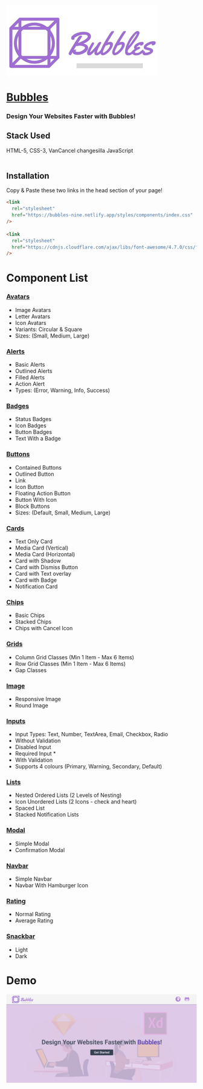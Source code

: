 <p>
  <img src="./assets/images/logoWithName.png" width="400" title="hover text">
</p>

# [Bubbles](https://bubbles-nine.netlify.app/)

### Design Your Websites Faster with Bubbles!

## Stack Used

HTML-5, CSS-3, VanCancel changesilla JavaScript <br><br>

## Installation<br>

Copy & Paste these two links in the head section of your page!<br>

```html
<link
  rel="stylesheet"
  href="https://bubbles-nine.netlify.app/styles/components/index.css"
/>

<link
  rel="stylesheet"
  href="https://cdnjs.cloudflare.com/ajax/libs/font-awesome/4.7.0/css/font-awesome.min.css"
/>
```

# Component List

### [Avatars](https://bubbles-nine.netlify.app/docs.html#Avatars)

- Image Avatars
- Letter Avatars
- Icon Avatars
- Variants: Circular & Square
- Sizes: (Small, Medium, Large)

### [Alerts](https://bubbles-nine.netlify.app/docs.html#Alerts)

- Basic Alerts
- Outlined Alerts
- Filled Alerts
- Action Alert
- Types: (Error, Warning, Info, Success)

### [Badges](https://bubbles-nine.netlify.app/docs.html#Badges)

- Status Badges
- Icon Badges
- Button Badges
- Text With a Badge

### [Buttons](https://bubbles-nine.netlify.app/docs.html#Buttons)

- Contained Buttons
- Outlined Button
- Link
- Icon Button
- Floating Action Button
- Button With Icon
- Block Buttons
- Sizes: (Default, Small, Medium, Large)

### [Cards](https://bubbles-nine.netlify.app/docs.html#Cards)

- Text Only Card
- Media Card (Vertical)
- Media Card (Horizontal)
- Card with Shadow
- Card with Dismiss Button
- Card with Text overlay
- Card with Badge
- Notification Card

### [Chips](https://bubbles-nine.netlify.app/docs.html#Chips)

- Basic Chips
- Stacked Chips
- Chips with Cancel Icon

### [Grids](https://bubbles-nine.netlify.app/docs.html#Grids)

- Column Grid Classes (Min 1 Item - Max 6 Items)
- Row Grid Classes (Min 1 Item - Max 6 Items)
- Gap Classes

### [Image](https://bubbles-nine.netlify.app/docs.html#image)

- Responsive Image
- Round Image

### [Inputs](https://bubbles-nine.netlify.app/docs.html#Inputs)

- Input Types: Text, Number, TextArea, Email, Checkbox, Radio
- Without Validation
- Disabled Input
- Required Input \*
- With Validation
- Supports 4 colours (Primary, Warning, Secondary, Default)

### [Lists](https://bubbles-nine.netlify.app/docs.html#Lists)

- Nested Ordered Lists (2 Levels of Nesting)
- Icon Unordered Lists (2 Icons - check and heart)
- Spaced List
- Stacked Notification Lists

### [Modal](https://bubbles-nine.netlify.app/docs.html#Modal)

- Simple Modal
- Confirmation Modal

### [Navbar](https://bubbles-nine.netlify.app/docs.html#Navbar)

- Simple Navbar
- Navbar With Hamburger Icon

### [Rating](https://bubbles-nine.netlify.app/docs.html#Rating)

- Normal Rating
- Average Rating

### [Snackbar](https://bubbles-nine.netlify.app/docs.html#Snackbar)

- Light
- Dark

# Demo

![Demo](./assets/Demo-Gif.gif)<br><br>
